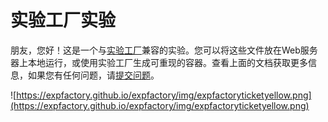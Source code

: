 # 实验工厂实验

朋友，您好！这是一个与[实验工厂](https://expfactory.github.io/expfactory)兼容的实验。您可以将这些文件放在Web服务器上本地运行，或使用实验工厂生成可重现的容器。查看上面的文档获取更多信息，如果您有任何问题，请[提交问题](https://www.github.com/expfactory/expfactory/issues)。

![https://expfactory.github.io/expfactory/img/expfactoryticketyellow.png](https://expfactory.github.io/expfactory/img/expfactoryticketyellow.png)
